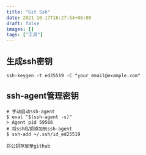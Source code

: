 ```yaml
---
title: "Git Ssh"
date: 2021-10-17T16:27:54+08:00
draft: false
images: []
tags: ["工具"]
---
```


## 生成ssh密钥

```ssh-keygen -t ed25519 -C "your_email@example.com"```

## ssh-agent管理密钥

```Shell
# 手动启动ssh-agent
$ eval "$(ssh-agent -s)"
> Agent pid 59566
# 将ssh私钥添加到ssh-agent
$ ssh-add ~/.ssh/id_ed25519
```

```将公钥存放至github```
